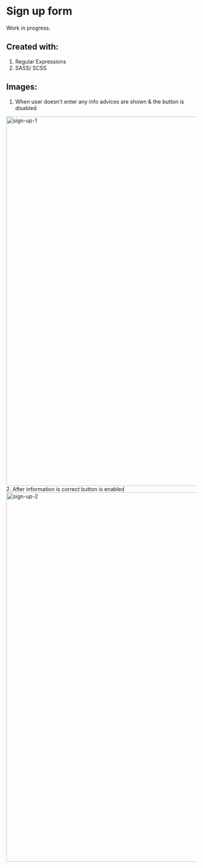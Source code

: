 # Sign up form 

Work in progress.

## Created with:
1. Regular Expressions 
2. SASS/ SCSS

## Images:
1. When user doesn't enter any info advices are shown & the button is disabled
<img width="977" alt="sign-up-1" src="https://user-images.githubusercontent.com/120309546/223975145-dc978a82-b374-46a4-a52d-5ba67003d6b1.png">
2. After information is correct button is enabled
<img width="977" alt="sign-up-2" src="https://user-images.githubusercontent.com/120309546/223975450-0beff669-3792-44ad-90c7-a3ff0eb4299f.png">
